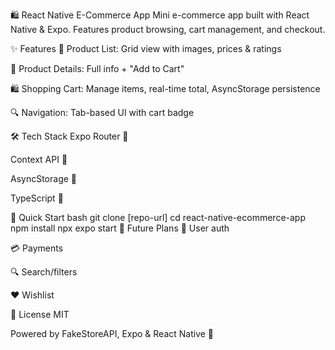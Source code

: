 🛍️ React Native E-Commerce App
Mini e-commerce app built with React Native & Expo. Features product browsing, cart management, and checkout.

✨ Features
🛒 Product List: Grid view with images, prices & ratings

📱 Product Details: Full info + "Add to Cart"

🛍️ Shopping Cart: Manage items, real-time total, AsyncStorage persistence

🔍 Navigation: Tab-based UI with cart badge

🛠️ Tech Stack
Expo Router 📱

Context API 🧩

AsyncStorage 💾

TypeScript 🔷

🚀 Quick Start
bash
git clone [repo-url]
cd react-native-ecommerce-app
npm install
npx expo start
🔮 Future Plans
🔐 User auth

💳 Payments

🔍 Search/filters

❤️ Wishlist

📜 License
MIT

Powered by FakeStoreAPI, Expo & React Native 🚀